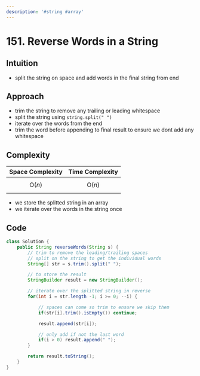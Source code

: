 ```yaml
---
description: '#string #array'
---
```


# 151. Reverse Words in a String

## Intuition

* split the string on space and add words in the final string from end

## Approach

* trim the string to remove any trailing or leading whitespace
* split the string using `string.split(" ")` &#x20;
* iterate over the words from the end
* trim the word before appending to final result to ensure we dont add any whitespace

## Complexity

| Space Complexity | Time Complexity |
| ---------------- | --------------- |
| $$\text{O}(n)$$  | $$\text{O}(n)$$ |

* we store the splitted string in an array&#x20;
* we iterate over the words in the string once

## Code

```java
class Solution {
    public String reverseWords(String s) {
        // trim to remove the leading/trailing spaces
        // split on the string to get the individual words
        String[] str = s.trim().split(" ");

        // to store the result
        StringBuilder result = new StringBuilder();

        // iterate over the splitted string in reverse
        for(int i = str.length -1; i >= 0; --i) {

            // spaces can come so trim to ensure we skip them
            if(str[i].trim().isEmpty()) continue;

            result.append(str[i]);

            // only add if not the last word
            if(i > 0) result.append(" ");
        }

        return result.toString();
    }
}
```
